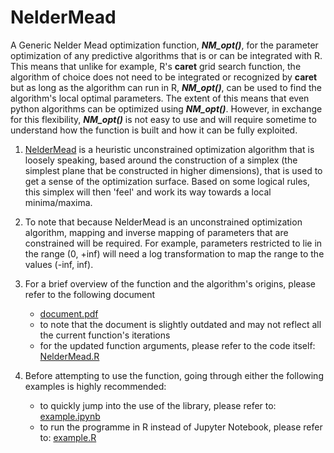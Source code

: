 # NelderMead

A Generic Nelder Mead optimization function, _**NM_opt()**_, for the parameter optimization of any predictive algorithms that is or can be integrated with R. This means that unlike for example, R's **caret** grid search function, the algorithm of choice does not need to be integrated or recognized by **caret** but as long as the algorithm can run in R,   _**NM_opt()**_, can be used to find the algorithm's local optimal parameters. The extent of this means that even python algorithms can be optimized using  _**NM_opt()**_. However, in exchange for this flexibility,  _**NM_opt()**_ is not easy to use and will require sometime to understand how the function is built and how it can be fully exploited.


1. [NelderMead](https://en.wikipedia.org/wiki/Nelder%E2%80%93Mead_method) is a heuristic unconstrained optimization algorithm that is loosely speaking, based around the construction of a simplex (the simplest plane that be constructed in higher dimensions), that is used to get a sense of the optimization surface. Based on some logical rules, this simplex will then 'feel' and work its way towards a local minima/maxima.


2. To note that because NelderMead is an unconstrained optimization algorithm, mapping and inverse mapping of parameters that are constrained will be required. For example, parameters restricted to lie in the range (0, +inf) will need a log transformation to map the range to the values (-inf, inf).
 
3. For a brief overview of the function and the algorithm's origins, please refer to the following document
	* [document.pdf](https://github.com/krenova/NelderMead/blob/master/document.pdf)
 	* to note that the document is slightly outdated and may not reflect all the current function's iterations
 	* for the updated function arguments, please refer to the code itself: [NelderMead.R](https://github.com/krenova/NelderMead/blob/master/lib/NelderMead.R)

 
4. Before attempting to use the function, going through either the following examples is highly recommended:
 	* to quickly jump into the use of the library, please refer to: [example.ipynb](https://github.com/krenova/NelderMead/blob/master/example.ipynb)
 	* to run the programme in R instead of Jupyter Notebook, please refer to: [example.R](https://github.com/krenova/NelderMead/blob/master/example.R)